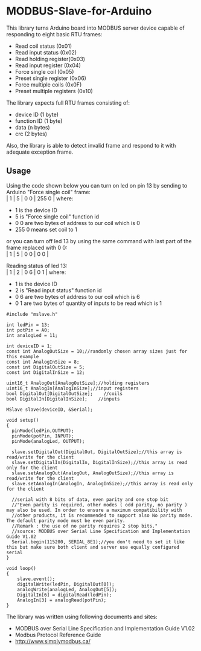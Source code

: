# MODBUS-Slave-for-Arduino

This library turns Arduino board into MODBUS server device capable of responding to eight basic RTU frames:
+ Read coil status (0x01)
+ Read input status (0x02)
+ Read holding register(0x03)
+ Read input register (0x04)
+ Force single coil (0x05)
+ Preset single register (0x06)
+ Force multiple coils (0x0F)
+ Preset multiple registers (0x10)

The library expects full RTU frames consisting of:
+ device ID (1 byte)
+ function ID (1 byte)
+ data (n bytes)
+ crc (2 bytes)

Also, the library is able to detect invalid frame and respond to it with adequate exception frame.

## Usage
Using the code shown below you can turn on led on pin 13 by sending to Arduino "Force single coil" frame: <br />
| 1 | 5 | 0 0 | 255 0 | where: <br />
+ 1 is the device ID
+ 5 is "Force single coil" function id
+ 0 0 are two bytes of address to our coil which is 0
+ 255 0 means set coil to 1

or you can turn off led 13 by using the same command with last part of the frame replaced with 0 0: <br />
| 1 | 5 | 0 0 | 0 0 |

Reading status of led 13: <br />
| 1 | 2 | 0 6 | 0 1 | where: <br />
+ 1 is the device ID
+ 2 is "Read input status" function id
+ 0 6 are two bytes of address to our coil which is 6
+ 0 1 are two bytes of quantity of inputs to be read which is 1
```
#include "mslave.h"

int ledPin = 13;
int potPin = A0;
int analogLed = 11;

int deviceID = 1;
const int AnalogOutSize = 10;//randomly chosen array sizes just for this example 
const int AnalogInSize = 8;
const int DigitalOutSize = 5;
const int DigitalInSize = 12;

uint16_t AnalogOut[AnalogOutSize];//holding registers
uint16_t AnalogIn[AnalogInSize];//input registers
bool DigitalOut[DigitalOutSize];    //coils
bool DigitalIn[DigitalInSize];    //inputs

MSlave slave(deviceID, &Serial);

void setup()
{
  pinMode(ledPin,OUTPUT);
  pinMode(potPin, INPUT);
  pinMode(analogLed, OUTPUT);
  
  slave.setDigitalOut(DigitalOut, DigitalOutSize);//this array is read/write for the client
  slave.setDigitalIn(DigitalIn, DigitalInSize);//this array is read only for the client
  slave.setAnalogOut(AnalogOut, AnalogOutSize);//this array is read/write for the client
  slave.setAnalogIn(AnalogIn, AnalogInSize);//this array is read only for the client
  
  //serial with 8 bits of data, even parity and one stop bit
  //"Even parity is required, other modes ( odd parity, no parity ) may also be used. In order to ensure a maximum compatibility with
  //other products, it is recommended to support also No parity mode. The default parity mode must be even parity.
  //Remark : the use of no parity requires 2 stop bits."
  //source: MODBUS over Serial Line Specification and Implementation Guide V1.02
  Serial.begin(115200, SERIAL_8E1);//you don't need to set it like this but make sure both client and server use equally configured serial
}

void loop()
{
    slave.event();
    digitalWrite(ledPin, DigitalOut[0]);
    analogWrite(analogLed, AnalogOut[5]);
    DigitalIn[6] = digitalRead(ledPin);
    AnalogIn[3] = analogRead(potPin);
}
```

The library was written using following documents and sites:
+ MODBUS over Serial Line Specification and Implementation Guide V1.02
+ Modbus Protocol Reference Guide
+ http://www.simplymodbus.ca/
